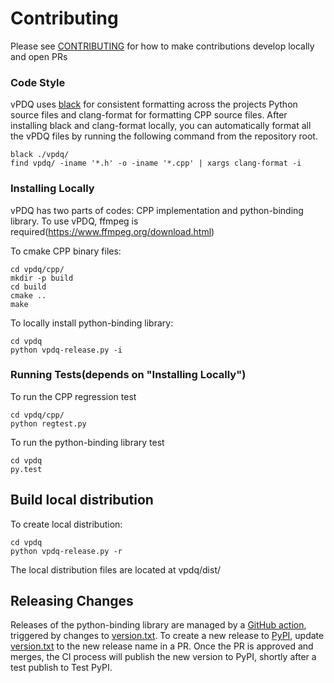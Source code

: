 # Contributing
Please see [CONTRIBUTING](../CONTRIBUTING.md) for how to make contributions develop locally and open PRs
### Code Style
vPDQ uses [black](https://pypi.org/project/black/) for consistent formatting across
the projects Python source files and clang-format for formatting CPP source files. 
After installing black and clang-format locally, you can automatically format all the vPDQ files by running the following command from the repository root.

```shell
black ./vpdq/
find vpdq/ -iname '*.h' -o -iname '*.cpp' | xargs clang-format -i
```

### Installing Locally
vPDQ has two parts of codes: CPP implementation and python-binding library.
To use vPDQ, ffmpeg is required(https://www.ffmpeg.org/download.html)

To cmake CPP binary files:
```
cd vpdq/cpp/
mkdir -p build
cd build
cmake ..
make
```
To locally install python-binding library:
```
cd vpdq
python vpdq-release.py -i
```

### Running Tests(depends on "Installing Locally")

To run the CPP regression test
```
cd vpdq/cpp/
python regtest.py
```

To run the python-binding library test
```
cd vpdq
py.test
```

## Build local distribution
To create local distribution:
```
cd vpdq
python vpdq-release.py -r
```
The local distribution files are located at vpdq/dist/

## Releasing Changes
Releases of the python-binding library are managed by a [GitHub action](../.github/workflows/vpdq-release.yaml),
triggered by changes to [version.txt](./version.txt). To create a new release to
[PyPI](https://pypi.org/project/vpdq/), update [version.txt](./version.txt)
to the new release name in a PR. Once the PR is approved and merges, the CI process
will publish the new version to PyPI, shortly after a test publish to Test PyPI.
